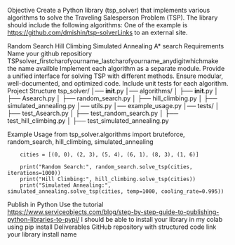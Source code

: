 Objective
Create a Python library (tsp_solver) that implements various algorithms to solve the Traveling Salesperson Problem (TSP). The library should include the following algorithms:  One of the example is https://github.com/dmishin/tsp-solverLinks to an external site. 

Random Search
Hill Climbing
Simulated Annealing
A* search
Requirements
Name your github repositiory TSPsolver_firstcharofyourname_lastcharofyourname_anydigitwhichmake the name availble
Implement each algorithm as a separate module.
Provide a unified interface for solving TSP with different methods.
Ensure modular, well-documented, and optimized code.
Include unit tests for each algorithm.
Project Structure
        tsp_solver/
        │── __init__.py
        │── algorithms/
        │   ├── __init__.py
        │   ├── Asearch.py
        │   ├── random_search.py
        │   ├── hill_climbing.py
        │   ├── simulated_annealing.py
        │── utils.py
        │── example_usage.py
        │── tests/
        │   ├── test_Asearch.py
        │   ├── test_random_search.py
        │   ├── test_hill_climbing.py
        │   ├── test_simulated_annealing.py
        
 

Example Usage
        from tsp_solver.algorithms import bruteforce, random_search, hill_climbing, simulated_annealing
        
        cities = [(0, 0), (2, 3), (5, 4), (6, 1), (8, 3), (1, 6)]
        
        print("Random Search:", random_search.solve_tsp(cities, iterations=1000))
        print("Hill Climbing:", hill_climbing.solve_tsp(cities))
        print("Simulated Annealing:", simulated_annealing.solve_tsp(cities, temp=1000, cooling_rate=0.995))
        
Publish in Python
Use the tutorial https://www.serviceobjects.com/blog/step-by-step-guide-to-publishing-python-libraries-to-pypi/
I should be able to install your library in my colab using pip install
Deliverables
GitHub repository with structured code link
your library install name
